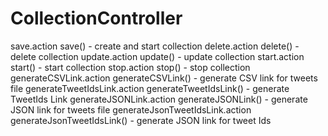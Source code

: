 # CollectionController

save.action	save() - create and start collection
delete.action	delete() - delete collection
update.action	update() - update collection
start.action	start() - start collection
stop.action	stop() - stop collection
generateCSVLink.action	generateCSVLink() - generate CSV link for tweets file
generateTweetIdsLink.action	generateTweetIdsLink() - generate TweetIds Link
generateJSONLink.action	generateJSONLink() - generate JSON link for tweets file
generateJsonTweetIdsLink.action	generateJsonTweetIdsLink() - generate JSON link for tweet Ids